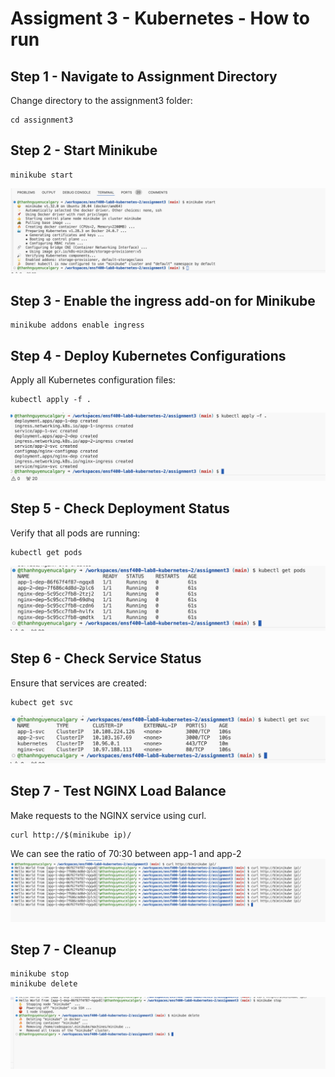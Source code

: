 # Assigment 3 - Kubernetes - How to run

## Step 1 - Navigate to Assignment Directory

Change directory to the assignment3 folder:

```
cd assignment3
```

## Step 2 - Start Minikube

```
minikube start
```

![alt text](/assignment3/images/image1.png)

## Step 3 - Enable the ingress add-on for Minikube

```
minikube addons enable ingress
```

## Step 4 - Deploy Kubernetes Configurations

Apply all Kubernetes configuration files:

```
kubectl apply -f .
```

![alt text](/assignment3/images/image2.png)

## Step 5 - Check Deployment Status

Verify that all pods are running:

```
kubectl get pods
```

![alt text](/assignment3/images/image3.png)

## Step 6 - Check Service Status

Ensure that services are created:

```
kubect get svc
```

![alt text](/assignment3/images/image4.png)

## Step 7 - Test NGINX Load Balance

Make requests to the NGINX service using curl.

```
curl http://$(minikube ip)/
```

We can see the ratio of 70:30 between app-1 and app-2
![alt text](/assignment3/images/image5.png)

## Step 7 - Cleanup

```
minikube stop
minikube delete
```

![alt text](/assignment3/images/image6.png)
